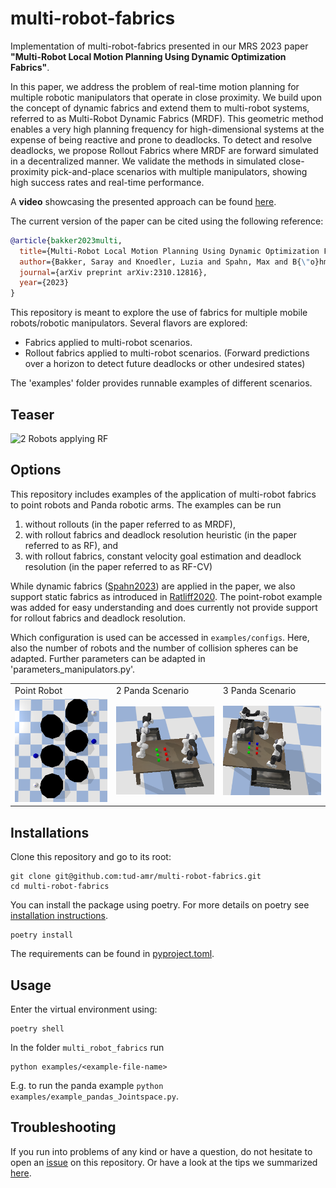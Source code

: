 # multi-robot-fabrics

Implementation of multi-robot-fabrics presented in our MRS 2023 paper **"Multi-Robot Local Motion Planning Using Dynamic Optimization Fabrics"**.

In this paper, we address the problem of real-time
motion planning for multiple robotic manipulators that operate
in close proximity. We build upon the concept of dynamic
fabrics and extend them to multi-robot systems, referred to as
Multi-Robot Dynamic Fabrics (MRDF). This geometric method
enables a very high planning frequency for high-dimensional
systems at the expense of being reactive and prone to deadlocks.
To detect and resolve deadlocks, we propose Rollout Fabrics
where MRDF are forward simulated in a decentralized manner.
We validate the methods in simulated close-proximity pick-and-place scenarios with multiple manipulators, showing high
success rates and real-time performance.

A **video** showcasing the presented approach can be found [here](https://www.youtube.com/watch?v=jaJBrSecDcM).

The current version of the paper can be cited using the following reference:
```bibtex
@article{bakker2023multi,
  title={Multi-Robot Local Motion Planning Using Dynamic Optimization Fabrics},
  author={Bakker, Saray and Knoedler, Luzia and Spahn, Max and B{\"o}hmer, Wendelin and Alonso-Mora, Javier},
  journal={arXiv preprint arXiv:2310.12816},
  year={2023}
}
```

This repository is meant to explore the use of fabrics for multiple mobile robots/robotic manipulators.
Several flavors are explored:
- Fabrics applied to multi-robot scenarios. 
- Rollout fabrics applied to multi-robot scenarios. (Forward predictions over a horizon to detect future deadlocks or other undesired states)
  
The 'examples' folder provides runnable examples of different scenarios.

## Teaser
<img src="assets/video_rf_cv_2robots.gif" alt="2 Robots applying RF">

## Options
This repository includes examples of the application of multi-robot fabrics to point robots and Panda robotic arms.
The examples can be run 
1) without rollouts (in the paper referred to as MRDF),
2) with rollout fabrics and deadlock resolution heuristic (in the paper referred to as RF), and
3) with rollout fabrics, constant velocity goal estimation and deadlock resolution (in the paper referred to as RF-CV)

While dynamic fabrics ([Spahn2023](https://ieeexplore.ieee.org/stamp/stamp.jsp?arnumber=10086617)) are applied in the paper, we also support static fabrics as introduced in [Ratliff2020](https://arxiv.org/pdf/2008.02399.pdf).
The point-robot example was added for easy understanding and does currently not provide support for rollout fabrics and deadlock resolution. 

Which configuration is used can be accessed in `examples/configs`. Here, also the number of robots and the number of collision spheres can be adapted.
Further parameters can be adapted in 'parameters_manipulators.py'.

<table>
 <tr>
  <td> Point Robot </td>
  <td> 2 Panda Scenario  </td>
  <td> 3 Panda Scenario </td>
 </tr>
 <tr>
  <td> <img src="/assets/4pointmasses.png" width="250"/> </td>
  <td> <img src="/assets/2panda_scenario.png" width="250"/> </td>  
  <td> <img src="/assets/3panda_scenario.png" width="250"/> </td>
 </tr>
</table>

## Installations
Clone this repository and go to its root:

    git clone git@github.com:tud-amr/multi-robot-fabrics.git
    cd multi-robot-fabrics
    
You can install the package using poetry. For more details on poetry see [installation instructions](docs/installation.md).

    poetry install

The requirements can be found in [pyproject.toml](pyproject.toml). 

## Usage
Enter the virtual environment using:

    poetry shell
    
In the folder `multi_robot_fabrics` run

    python examples/<example-file-name>

E.g. to run the panda example `python examples/example_pandas_Jointspace.py`.
    

## Troubleshooting

If you run into problems of any kind or have a question, do not hesitate to open an [issue](https://github.com/tud-amr/multi-robot-fabrics/issues) on this repository. 
Or have a look at the tips we summarized [here](docs/issues.md).
